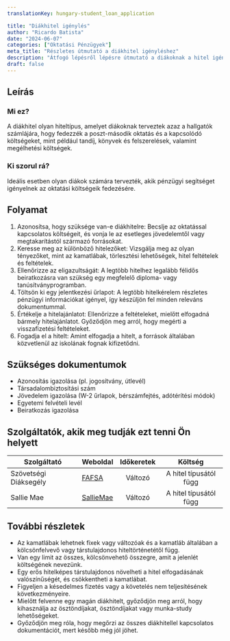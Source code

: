 ```yaml
---
translationKey: hungary-student_loan_application

title: "Diákhitel igénylés"
author: "Ricardo Batista"
date: "2024-06-07"
categories: ["Oktatási Pénzügyek"]
meta_title: "Részletes útmutató a diákhitel igényléshez"
description: "Átfogó lépésről lépésre útmutató a diákoknak a hitel igényléséhez"
draft: false
---
```


## Leírás
### Mi ez?
A diákhitel olyan hiteltípus, amelyet diákoknak terveztek azaz a hallgatók számlájára, hogy fedezzék a poszt-második oktatás és a kapcsolódó költségeket, mint például tandíj, könyvek és felszerelések, valamint megélhetési költségek.

### Ki szorul rá?
Ideális esetben olyan diákok számára tervezték, akik pénzügyi segítséget igényelnek az oktatási költségeik fedezésére.

## Folyamat
1. Azonosítsa, hogy szüksége van-e diákhitelre: Becslje az oktatással kapcsolatos költségeit, és vonja le az esetleges jövedelemtől vagy megtakarítástól származó forrásokat.
2. Keresse meg az különböző hitelezőket: Vizsgálja meg az olyan tényezőket, mint az kamatlábak, törlesztési lehetőségek, hitel feltételek és feltételek.
3. Ellenőrizze az eligazultságát: A legtöbb hitelhez legalább félidős beiratkozásra van szükség egy megfelelő diploma- vagy tanúsítványprogramban.
4. Töltsön ki egy jelentkezési űrlapot: A legtöbb hitelkérelem részletes pénzügyi információkat igényel, így készüljön fel minden releváns dokumentummal.
5. Értékelje a hitelajánlatot: Ellenőrizze a feltételeket, mielőtt elfogadná bármely hitelajánlatot. Győződjön meg arról, hogy megérti a visszafizetési feltételeket.
6. Fogadja el a hitelt: Amint elfogadja a hitelt, a források általában közvetlenül az iskolának fognak kifizetődni.

## Szükséges dokumentumok
- Azonosítás igazolása (pl. jogosítvány, útlevél)
- Társadalombiztosítási szám
- Jövedelem igazolása (W-2 űrlapok, bérszámfejtés, adótérítési módok)
- Egyetemi felvételi levél
- Beiratkozás igazolása

## Szolgáltatók, akik meg tudják ezt tenni Ön helyett

| Szolgáltató | Weboldal | Időkeretek | Költség |
| --------------- | --------------- | :-------------: | :-------------: |
| Szövetségi Diáksegély | [FAFSA](https://studentaid.gov/) | Változó | A hitel típusától függ |
| Sallie Mae | [SallieMae](https://www.salliemae.com/) | Változó | A hitel típusától függ |

## További részletek
- Az kamatlábak lehetnek fixek vagy változóak és a kamatláb általában a kölcsönfelvevő vagy társtulajdonos hiteltörténetétől függ.
- Van egy limit az összes, kölcsönvehető összegre, amit a jelenlét költségének nevezünk.
- Egy erős hitelképes társtulajdonos növelheti a hitel elfogadásának valószínűségét, és csökkentheti a kamatlábat.
- Figyeljen a késedelmes fizetés vagy a követelés nem teljesítésének következményeire.
- Mielőtt felvenne egy magán diákhitelt, győződjön meg arról, hogy kihasználja az ösztöndíjakat, ösztöndíjakat vagy munka-study lehetőségeket.
- Győződjön meg róla, hogy megőrzi az összes diákhitellel kapcsolatos dokumentációt, mert később még jól jöhet.